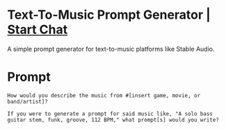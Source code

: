 

# Text-To-Music Prompt Generator | [Start Chat](https://gptcall.net/chat.html?data=%7B%22contact%22%3A%7B%22id%22%3A%22a8687dec-9d53-487c-a736-7438884aa299%22%2C%22flow%22%3Atrue%7D%7D)
<p>A simple prompt generator for text-to-music platforms like Stable Audio.</p>

# Prompt

```
How would you describe the music from #[insert game, movie, or band/artist]?

If you were to generate a prompt for said music like, "A solo bass guitar stem, funk, groove, 112 BPM," what prompt[s] would you write?
```





